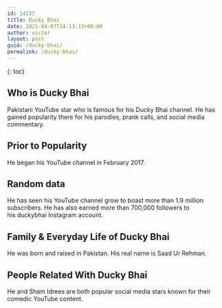 ```yaml
---
id: 14157
title: Ducky Bhai
date: 2021-04-07T14:13:13+00:00
author: victor
layout: post
guid: /ducky-bhai/
permalink: /ducky-bhai/
---
```



{: toc}


## Who is Ducky Bhai



Pakistani YouTube star who is famous for his Ducky Bhai channel. He has gained popularity there for his parodies, prank calls, and social media commentary. 

                
                
                
## Prior to Popularity



He began his YouTube channel in February 2017. 

                
                
                
## Random data



He has seen his YouTube channel grow to boast more than 1.9 million subscribers. He has also earned more than 700,000 followers to his duckybhai Instagram account. 

                
                
                
## Family & Everyday Life of Ducky Bhai



He was born and raised in Pakistan. His real name is Saad Ur Rehman.

                
                
                
## People Related With Ducky Bhai



He and Sham Idrees are both popular social media stars known for their comedic YouTube content. 

                
              
            
          
          
          